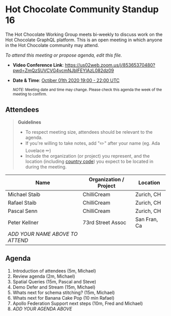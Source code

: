 # Hot Chocolate Community Standup 16

The Hot Chocolate Working Group meets bi-weekly to discuss work on the Hot Chocolate GraphQL platform. This is an open meeting in which anyone in the Hot Chocolate community may attend.

_To attend this meeting or propose agenda, edit this file._

- **Video Conference Link**: https://us02web.zoom.us/j/85365370480?pwd=ZmQzSUVCVG4vcmNJblFEYlAzL082dz09
- **Date & Time**: [Octiber 01th 2020 19:00 - 22:00 UTC](https://www.timeanddate.com/worldclock/meetingdetails.html?year=2020&month=10&day=01&hour=19&min=0&sec=0&p1=268&p2=22&p3=224&p4=240)

  <small>_NOTE:_ Meeting date and time may change. Please check this agenda the week of the meeting to confirm.</small>

## Attendees

> **Guidelines**
>
> - To respect meeting size, attendees should be relevant to the agenda.
> - If you're willing to take notes, add "✏️" after your name (eg. Ada Lovelace ✏)
> - Include the organization (or project) you represent, and the location (including [country code](https://en.wikipedia.org/wiki/List_of_ISO_3166_country_codes#Current_ISO_3166_country_codes)) you expect to be located in during the meeting.

| Name          | Organization / Project | Location      |
| ------------- | ---------------------- | ------------- |
| Michael Staib | ChilliCream            | Zurich, CH    |
| Rafael Staib  | ChilliCream            | Zurich, CH    |
| Pascal Senn   | ChilliCream            | Zurich, CH    |
| Peter Kellner | 73rd Street Assoc      | San Fran, Ca  |
| _ADD YOUR NAME ABOVE TO ATTEND_

## Agenda

1. Introduction of attendees (5m, Michael)
1. Review agenda (2m, Michael)
1. Spatial Queries (15m, Pascal and Steve)
1. Demo Defer and Stream (15m, Michael)
1. Whats next for schema stitching? (15m, Michael)
1. Whats next for Banana Cake Pop (10 min Rafael)
1. Apollo Federation Support next steps (10m, Fred and Michael)
1. _ADD YOUR AGENDA ABOVE_
